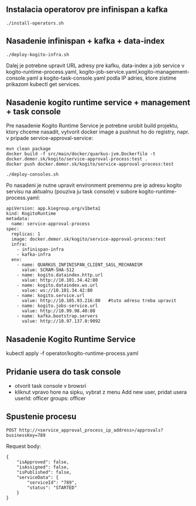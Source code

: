Instalacia operatorov pre infinispan a kafka
--------------------------------------------
```./install-operators.sh```

Nasadenie infinispan + kafka + data-index
-----------------------------------------
```./deploy-kogito-infra.sh```

Dalej je potrebne upravit URL adresy pre kafku, data-index a job service v kogito-runtime-process.yaml,
kogito-job-service.yaml,kogito-management-console.yaml a kogito-task-console.yaml podla IP adries, ktore zistime
prikazom kubectl get services.

Nasadenie kogito runtime service + management + task console
------------------------------------------------------------
Pre nasadenie Kogito Runtime Service je potrebne urobit build projektu, ktory chceme nasadit,
vytvorit docker image a pushnut ho do registry, napr. v pripade service-approval-service:

```
mvn clean package
docker build -f src/main/docker/quarkus-jvm.Dockerfile -t docker.demor.sk/kogito/service-approval-process:test .
docker push docker.demor.sk/kogito/service-approval-process:test
```

```./deploy-consoles.sh```

Po nasadeni je nutne upravit environment premennu pre ip adresu kogito servisu na aktualnu (pouziva ju task console)
v subore kogito-runtime-process.yaml:

```
apiVersion: app.kiegroup.org/v1beta1
kind: KogitoRuntime
metadata:
  name: service-approval-process
spec:
  replicas: 1
  image: docker.demor.sk/kogito/service-approval-process:test
  infra:
    - infinispan-infra
    - kafka-infra
  env:
    - name: QUARKUS_INFINISPAN_CLIENT_SASL_MECHANISM
      value: SCRAM-SHA-512
    - name: kogito.dataindex.http.url
      value: http://10.101.34.42:80
    - name: kogito.dataindex.ws.url 
      value: ws://10.101.34.42:80
    - name: kogito.service.url
      value: http://10.105.93.216:80   #tuto adresu treba upravit
    - name: kogito.jobs-service.url
      value: http://10.99.98.40:80
    - name: kafka.bootstrap.servers
      value: http://10.97.137.0:9092
```

Nasadenie Kogito Runtime Service
--------------------------------
kubectl apply -f operator/kogito-runtime-process.yaml

Pridanie usera do task console
------------------------------
- otvorit task console v browsri
- kliknut vpravo hore na sipku, vybrat z menu Add new user, pridat usera userId: officer groups: officer


Spustenie procesu
-----------------
```POST http://<service_approval_process_ip_address>/approvals?businessKey=789```

Request body:

```
{
    "isApproved": false,
    "isAssigned": false,
    "isPublished": false,
    "serviceData": {
        "serviceId": "789",
        "status": "STARTED"
    }
}